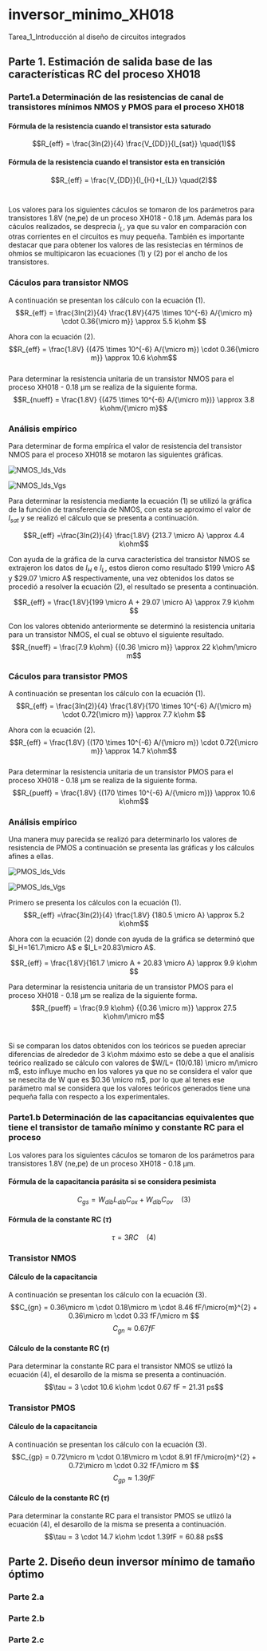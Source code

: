 # inversor_minimo_XH018
Tarea_1_Introducción al diseño de circuitos integrados

## Parte 1. Estimación de salida base de las características RC del proceso XH018

### Parte1.a Determinación de las resistencias de canal de transistores mínimos NMOS y PMOS para el proceso XH018
#### Fórmula de la resistencia cuando el transistor esta saturado
$$R_{eff} = \frac{3In(2)}{4} \frac{V_{DD}}{I_{sat}}  \quad(1)$$ 

#### Fórmula de la resistencia cuando el transistor esta en transición
$$R_{eff} = \frac{V_{DD}}{I_{H}+I_{L}}  \quad(2)$$
\
\
Los valores para los siguientes cáculos se tomaron de los parámetros para transistores 1.8V (ne,pe) de un proceso XH018 - 0.18 µm. Además para los cáculos realizados, se desprecia $I_{L}$, ya que su valor en comparación con otras corrientes en el circuitos es muy pequeña. También es importante destacar que para obtener los valores de las resistecias en términos de ohmios se multipicaron las ecuaciones (1) y (2) por el ancho de los transistores. 

### Cáculos para transistor NMOS
A continuación se presentan los cálculo con la ecuación (1).
$$R_{eff} = \frac{3In(2)}{4} \frac{1.8V}{475 \times 10^{-6} A/{\micro m} \cdot 0.36{\micro m}} \approx 5.5 k\ohm $$  

Ahora con la ecuación (2).
$$R_{eff} = \frac{1.8V} {(475 \times 10^{-6} A/{\micro m}) \cdot 0.36{\micro m}} \approx 10.6 k\ohm$$
\
Para determinar la resistencia unitaria de un transistor NMOS para el proceso XH018 - 0.18 µm se realiza de la siguiente forma.
$$R_{nueff} = \frac{1.8V} {(475 \times 10^{-6} A/{\micro m})} \approx 3.8 k\ohm/{\micro m}$$

### Análisis empírico
Para determinar de forma empírica el valor de resistencia del transistor NMOS para el proceso XH018 se motaron las siguientes gráficas.

![NMOS_Ids_Vds](https://github.com/DJosueMM/inversor_minimo_XH018/assets/125601912/79e5fc9f-8c60-49d7-87f3-55c9065d06c1)

![NMOS_Ids_Vgs](https://github.com/DJosueMM/inversor_minimo_XH018/assets/125601912/2201089d-fc23-433e-aa93-48ea43aab2c2)


Para determinar la resistencia mediante la ecuación (1) se utilizó la gráfica de la función de transferencia de NMOS, con esta se aproximo el valor de $I_{sat}$ y se realizó el cálculo que se presenta a continuación. 

$$R_{eff} =\frac{3In(2)}{4} \frac{1.8V} {213.7 \micro A} \approx 4.4 k\ohm$$

Con ayuda de la gráfica de la curva característica del transistor NMOS se extrajeron los datos de $I_H$ e $I_L$, estos dieron como resultado $199 \micro A$ y $29.07 \micro A$ respectivamente, una vez obtenidos los datos se procedió a resolver la ecuación (2), el resultado se presenta a continuación. 

$$R_{eff} =  \frac{1.8V}{199 \micro A  + 29.07 \micro A}  \approx 7.9 k\ohm $$  

Con los valores obtenido anteriormente se determinó la resistencia unitaria para un transistor NMOS, el cual se obtuvo el siguiente resultado. 
$$R_{nueff} = \frac{7.9 k\ohm} {{0.36 \micro m}} \approx 22 k\ohm/\micro m$$


### Cáculos para transistor PMOS
A continuación se presentan los cálculo con la ecuación (1).
$$R_{eff} = \frac{3In(2)}{4} \frac{1.8V}{170 \times 10^{-6} A/{\micro m} \cdot 0.72{\micro m}} \approx 7.7 k\ohm $$ 

Ahora con la ecuación (2).
$$R_{eff} = \frac{1.8V} {(170 \times 10^{-6} A/{\micro m}) \cdot 0.72{\micro m}} \approx 14.7 k\ohm$$
\
Para determinar la resistencia unitaria de un transistor PMOS para el proceso XH018 - 0.18 µm se realiza de la siguiente forma.
$$R_{pueff} = \frac{1.8V} {(170 \times 10^{-6} A/{\micro m})} \approx 10.6 k\ohm$$

### Análisis empírico
Una manera muy parecida se realizó para determinarlo los valores de resistencia de PMOS a continuación se presenta las gráficas y los cálculos afines a ellas. 

![PMOS_Ids_Vds](https://github.com/DJosueMM/inversor_minimo_XH018/assets/125601912/1cccd635-e6b7-4593-b39b-c3e37863f585)

![PMOS_Ids_Vgs](https://github.com/DJosueMM/inversor_minimo_XH018/assets/125601912/81328b36-2d41-40da-9319-c40e7a9983ee)

Primero se presenta los cálculos con la ecuación (1).
$$R_{eff} =\frac{3In(2)}{4} \frac{1.8V} {180.5 \micro A} \approx 5.2 k\ohm$$

Ahora con la ecuación (2) donde con ayuda de la gráfica se determinó que $I_H=161.7\micro A$ e $I_L=20.83\micro A$.

$$R_{eff} =  \frac{1.8V}{161.7 \micro A  + 20.83 \micro A}  \approx 9.9 k\ohm $$  

Para determinar la resistencia unitaria de un transistor PMOS para el proceso XH018 - 0.18 µm se realiza de la siguiente forma.
$$R_{pueff} = \frac{9.9 k\ohm} {{0.36 \micro m}} \approx 27.5 k\ohm/\micro m$$
\
\
Si se comparan los datos obtenidos con los teóricos se pueden apreciar diferencias de alrededor de 3 k\ohm máximo esto se debe a que el analísis teórico realizado se cálculo con valores de $W/L= (10/0.18) \micro m/\micro m$, esto influye mucho en los valores ya que no se considera el valor que se nesecita de W que es $0.36 \micro m$, por lo que al tenes ese parámetro mal se considera que los valores teóricos generados tiene una pequeña falla con respecto a los experimentales.  



### Parte1.b Determinación de las capacitancias equivalentes que tiene el transistor de tamaño mínimo y constante RC para el proceso
Los valores para los siguientes cáculos se tomaron de los parámetros para transistores 1.8V (ne,pe) de un proceso XH018 - 0.18 µm.

#### Fórmula de la capacitancia parásita si se considera pesimista 
$$C_{gs} = W_{dib} L_{dib}C_{ox} +  W_{dib}  C_{ov}  \quad(3)$$

#### Fórmula de la constante RC ($\tau$) 
$$\tau = 3RC  \quad(4)$$

### Transistor NMOS
#### Cálculo de la capacitancia 
A continuación se presentan los cálculo con la ecuación (3).
$$C_{gn} = 0.36\micro m \cdot 0.18\micro m \cdot 8.46 fF/\micro{m}^{2} +  0.36\micro m \cdot 0.33 fF/\micro m $$
$$C_{gn} \approx 0.67 fF$$

#### Cálculo de la constante RC ($\tau$)
Para determinar la constante RC para el transistor NMOS se utlizó la ecuación (4), el desarollo de la misma se presenta a continuación.
$$\tau = 3 \cdot 10.6 k\ohm \cdot 0.67 fF = 21.31 ps$$


### Transistor PMOS
#### Cálculo de la capacitancia 
A continuación se presentan los cálculo con la ecuación (3).
$$C_{gp} = 0.72\micro m \cdot 0.18\micro m \cdot 8.91 fF/\micro{m}^{2} +  0.72\micro m \cdot 0.32 fF/\micro m $$
$$C_{gp} \approx 1.39 fF$$

#### Cálculo de la constante RC ($\tau$)
Para determinar la constante RC para el transistor PMOS se utlizó la ecuación (4), el desarollo de la misma se presenta a continuación.
$$\tau = 3 \cdot 14.7 k\ohm \cdot 1.39fF = 60.88 ps$$



## Parte 2. Diseño deun inversor mínimo de tamaño óptimo 
### Parte 2.a 


### Parte 2.b


### Parte 2.c







